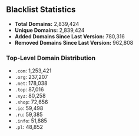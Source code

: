 ## Blacklist Statistics

- **Total Domains:** 2,839,424
- **Unique Domains:** 2,839,424
- **Added Domains Since Last Version:** 780,316
- **Removed Domains Since Last Version:** 962,808

### Top-Level Domain Distribution

-  `.com`: 1,253,421
-  `.org`: 237,207
-  `.net`: 178,038
-  `.top`: 87,016
-  `.xyz`: 80,258
-  `.shop`: 72,656
-  `.io`: 59,498
-  `.ru`: 59,385
-  `.info`: 51,885
-  `.pl`: 48,852
